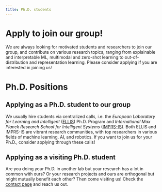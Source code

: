 ```yaml
---
title: Ph.D. students
---
```


# Apply to join our group!

We are always looking for motivated students and researchers  to join our group, and contribute on various research topics, ranging from explainable and interpretable ML, multimodal and zero-shot learning to out-of-distribution and representation learning.
Please consider applying if you are interested in joining us!

# Ph.D. Positions

## Applying as a Ph.D. student to our group

We usually hire students via centralized calls, i.e. the *European Laboratory for Learning and Intelligent* ([ELLIS](https://ellis.eu/phd-postdoc)) Ph.D. Program and *International Max Planck Research School for Intelligent Systems* ([IMPRS-IS](https://imprs.is.mpg.de/application)). 
Both ELLIS and IMPRS-IS are vibrant research communities, with top researchers in various fields of machine learning, AI, and robotics. If you want to join us for your Ph.D., consider applying through these calls!


## Applying as a visiting Ph.D. student

Are you doing your Ph.D. in another lab but your research has a lot in common with ours? Or your research projects and ours are orthogonal but might mutually benefit each other? 
Then come visiting us! Check the [contact page](/#contact) and reach us out.
